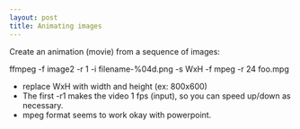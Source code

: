 ```yaml
---
layout: post
title: Animating images
---
```


Create an animation (movie) from a sequence of images:


ffmpeg -f image2 -r 1 -i filename-%04d.png -s WxH -f mpeg -r 24 foo.mpg

- replace WxH with width and height (ex: 800x600)
- The first -r1 makes the video 1 fps (input), so you can speed up/down as necessary.
- mpeg format seems to work okay with powerpoint.
